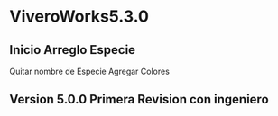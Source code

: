 # ViveroWorks5.3.0

## Inicio Arreglo Especie

Quitar nombre de Especie
Agregar Colores


## Version 5.0.0 Primera Revision con ingeniero




